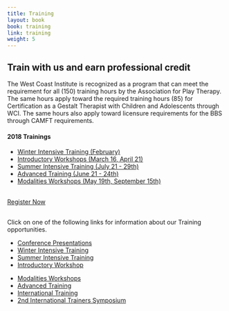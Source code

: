 ```yaml
---
title: Training
layout: book
book: training
link: training
weight: 5
---
```

<div class="row section-hero">
  <div class="col col-sm-10 col-sm-offset-1" style="margin-bottom: 30px;">
    <h2 class="header-title">Train with us and earn professional credit</h2>
    <p>The West Coast Institute is recognized as a program that can meet the requirement for all (150) training hours by the Association for Play Therapy.  The same hours apply toward the required training hours (85) for Certification as a Gestalt Therapist with Children and Adolescents through WCI.  The same hours also apply toward licensure requirements for the BBS through CAMFT requirements.</p>
    <h4 class="color-primary"><strong>2018 Trainings</strong></h4>
    <ul>
        <li>
            <a href="#winter" class="text-muted">Winter Intensive Training (February)</a>
        </li>
        <li>
            <a href="#intro">Introductory Workshops (March 16, April 21)</a>
        </li>
        <li>
            <a href="#summer">Summer Intensive Training (July 21 - 29th)</a>
        </li>
        <li>
            <a href="#advanced">Advanced Training (June 21 - 24th)</a>
        </li>
        <li>
            <a href="#modalities">Modalities Workshops (May 19th, September 15th)</a>
        </li>                                                                              
    </ul><br/>
    <a href="/register" class="btn btn-danger">Register Now</a>
  </div>
  <div class="row">
    <div class="col col-sm-10 col-sm-offset-1">
        <div class="well">Click on one of the following links for information about our Training opportunities.</div>
    </div>
  </div>
  <div class="row">
    <div class="col col-sm-5 col-sm-offset-1">
        <ul class="list-group text-center">
            <li class="list-group-item">
                <a href="#conference" class="btn btn-block btn-success">Conference Presentations</a>
            </li>
            <li class="list-group-item">
                <a href="#winter" class="btn btn-block btn-success">Winter Intensive Training</a>
            </li>
            <li class="list-group-item">
                <a href="#summer" class="btn btn-block btn-success">Summer Intensive Training</a>
            </li>
            <li class="list-group-item">
                <a href="#intro" class="btn btn-block btn-success">Introductory Workshop</a>
            </li>                                                                                  
        </ul>
    </div>
    <div class="col col-sm-5">
        <ul class="list-group text-center">
            <li class="list-group-item">
                <a href="#modalities" class="btn btn-block btn-success">Modalities Workshops</a>
            </li>
            <li class="list-group-item">
                <a href="#advanced" class="btn btn-block btn-success">Advanced Training</a>
            </li>
            <li class="list-group-item">
                <a href="#international" class="btn btn-block btn-success">International Training</a>
            </li>
            <li class="list-group-item">
                <a href="#trainers" class="btn btn-block btn-success">2nd International Trainers Symposium</a>
            </li>                                                                                      
        </ul>                                
    </div>
  </div>
</div>
<div class="row separator"></div>
